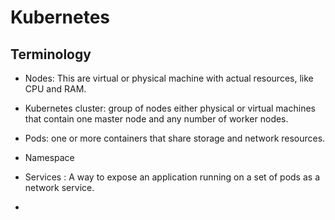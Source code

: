 # Kubernetes

## Terminology

- Nodes: This are virtual or physical machine with actual resources, like CPU and RAM.

- Kubernetes cluster: group of nodes either physical or virtual machines that contain one master node and any number of worker nodes.

- Pods:  one or more containers that share storage and network resources.

- Namespace

- Services : A way to expose an application running on a set of pods as a network service.

- 
